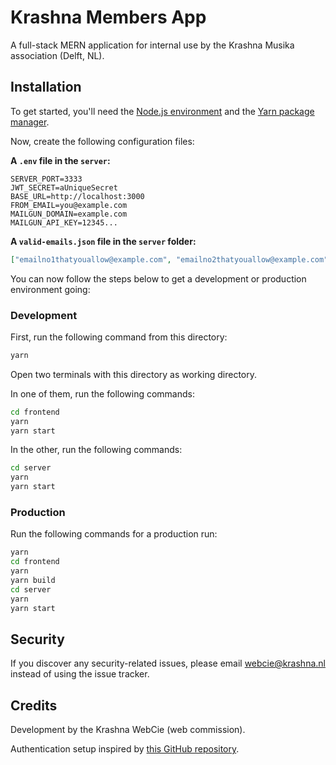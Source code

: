 # Krashna Members App

A full-stack MERN application for internal use by the Krashna Musika association (Delft, NL).

## Installation

To get started, you'll need the [Node.js environment](https://nodejs.org) and the [Yarn package manager](https://yarnpkg.com).

Now, create the following configuration files:

**A `.env` file in the `server`:**

```text
SERVER_PORT=3333
JWT_SECRET=aUniqueSecret
BASE_URL=http://localhost:3000
FROM_EMAIL=you@example.com
MAILGUN_DOMAIN=example.com
MAILGUN_API_KEY=12345...
```

**A `valid-emails.json` file in the `server` folder:**

```json
["emailno1thatyouallow@example.com", "emailno2thatyouallow@example.com"]
```

You can now follow the steps below to get a development or production environment going:

### Development

First, run the following command from this directory:

```bash
yarn
```

Open two terminals with this directory as working directory.

In one of them, run the following commands:

```bash
cd frontend
yarn
yarn start
```

In the other, run the following commands:

```bash
cd server
yarn
yarn start
```

### Production

Run the following commands for a production run:

```bash
yarn
cd frontend
yarn
yarn build
cd server
yarn
yarn start
```

## Security

If you discover any security-related issues, please email webcie@krashna.nl instead of using the issue tracker.

## Credits

Development by the Krashna WebCie (web commission).

Authentication setup inspired by [this GitHub repository](https://github.com/paigen11/mysql-registration-passport).
